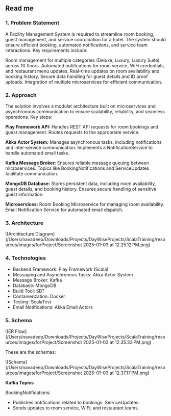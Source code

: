 <H2> Read me </H2>

<H3>1. Problem Statement</H3>

A Facility Management System is required to streamline room booking, guest management, and service coordination for a hotel. The system should ensure efficient booking, automated notifications, and service team interactions. Key requirements include:

Room management for multiple categories (Deluxe, Luxury, Luxury Suite) across 10 floors.
Automated notifications for room service, WiFi credentials, and restaurant menu updates.
Real-time updates on room availability and booking history.
Secure data handling for guest details and ID proof uploads.
Integration of multiple microservices for efficient communication.

<H3>2. Approach</H3>

The solution involves a modular architecture built on microservices and asynchronous communication to ensure scalability, reliability, and seamless operations. Key steps:

**Play Framework API:**
Handles REST API requests for room bookings and guest management.
Routes requests to the appropriate service.

**Akka Actor System:**
Manages asynchronous tasks, including notifications and inter-service communication.
Implements a NotificationService to handle automated email tasks.

**Kafka Message Broker:**
Ensures reliable message queuing between microservices.
Topics like BookingNotifications and ServiceUpdates facilitate communication.

**MongoDB Database:**
Stores persistent data, including room availability, guest details, and booking history.
Ensures secure handling of sensitive guest information.

**Microservices:**
Room Booking Microservice for managing room availability.
Email Notification Service for automated email dispatch.

<H3>3. Architecture</H3>

![Architecture Diagram](/Users/navadeep/Downloads/Projects/DayWiseProjects/ScalaTraining/resources/images/forProject/Screenshot 2025-01-03 at 12.25.12 PM.png)

<H3>4. Technologies</H3>

* Backend Framework: Play Framework (Scala)
* Messaging and Asynchronous Tasks: Akka Actor System
* Message Broker: Kafka
* Database: MongoDB
* Build Tool: SBT
* Containerization: Docker
* Testing: ScalaTest
* Email Notifications: Akka Email Actors

<H3>5. Schema</H3>

![ER Flow](/Users/navadeep/Downloads/Projects/DayWiseProjects/ScalaTraining/resources/images/forProject/Screenshot 2025-01-03 at 12.35.33 PM.png)

These are the schemas:

![Schema](/Users/navadeep/Downloads/Projects/DayWiseProjects/ScalaTraining/resources/images/forProject/Screenshot 2025-01-03 at 12.37.17 PM.png)


**Kafka Topics**

BookingNotifications:
* Publishes notifications related to bookings.
ServiceUpdates:
* Sends updates to room service, WiFi, and restaurant teams.